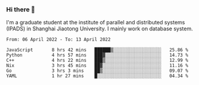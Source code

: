 ### Hi there 👋

I'm a graduate student at the institute of parallel and distributed systems (IPADS) in Shanghai Jiaotong University. I mainly work on database system.

<!--START_SECTION:waka-->

```text
From: 06 April 2022 - To: 13 April 2022

JavaScript       8 hrs 42 mins   ██████▒░░░░░░░░░░░░░░░░░░   25.86 %
Python           4 hrs 57 mins   ███▓░░░░░░░░░░░░░░░░░░░░░   14.73 %
C++              4 hrs 22 mins   ███▒░░░░░░░░░░░░░░░░░░░░░   12.99 %
Nix              3 hrs 45 mins   ██▓░░░░░░░░░░░░░░░░░░░░░░   11.16 %
Go               3 hrs 3 mins    ██▒░░░░░░░░░░░░░░░░░░░░░░   09.07 %
YAML             1 hr 27 mins    █░░░░░░░░░░░░░░░░░░░░░░░░   04.34 %
```

<!--END_SECTION:waka-->

<!--
**yqmmm/yqmmm** is a ✨ _special_ ✨ repository because its `README.md` (this file) appears on your GitHub profile.

Here are some ideas to get you started:

- 🔭 I’m currently working on ...
- 🌱 I’m currently learning ...
- 👯 I’m looking to collaborate on ...
- 🤔 I’m looking for help with ...
- 💬 Ask me about ...
- 📫 How to reach me: ...
- 😄 Pronouns: ...
- ⚡ Fun fact: ...
-->

